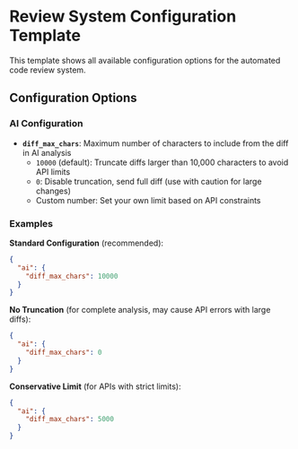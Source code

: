# Review System Configuration Template

This template shows all available configuration options for the automated code review system.

## Configuration Options

### AI Configuration

- **`diff_max_chars`**: Maximum number of characters to include from the diff in AI analysis
  - `10000` (default): Truncate diffs larger than 10,000 characters to avoid API limits
  - `0`: Disable truncation, send full diff (use with caution for large changes)
  - Custom number: Set your own limit based on API constraints

### Examples

**Standard Configuration** (recommended):
```json
{
  "ai": {
    "diff_max_chars": 10000
  }
}
```

**No Truncation** (for complete analysis, may cause API errors with large diffs):
```json
{
  "ai": {
    "diff_max_chars": 0
  }
}
```

**Conservative Limit** (for APIs with strict limits):
```json
{
  "ai": {
    "diff_max_chars": 5000
  }
}
```